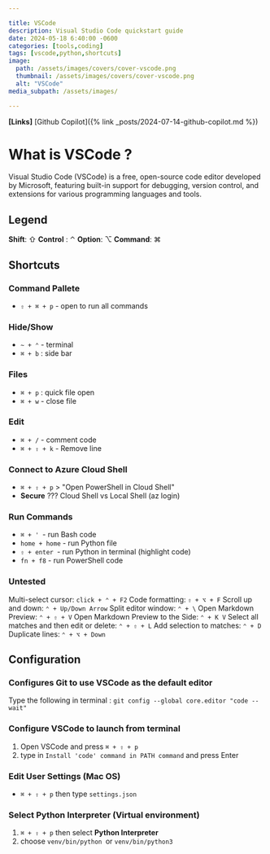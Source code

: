 ```yaml
---

title: VSCode
description: Visual Studio Code quickstart guide
date: 2024-05-18 6:40:00 -0600
categories: [tools,coding]
tags: [vscode,python,shortcuts]
image:
  path: /assets/images/covers/cover-vscode.png
  thumbnail: /assets/images/covers/cover-vscode.png
  alt: "VSCode"
media_subpath: /assets/images/

---
```


**[Links]**
[Github Copilot]({% link _posts/2024-07-14-github-copilot.md %})

# What is VSCode ?
Visual Studio Code (VSCode) is a free, open-source code editor developed by Microsoft, featuring built-in support for debugging, version control, and extensions for various programming languages and tools.


## Legend
**Shift**: ⇧
**Control** : ⌃
**Option**: ⌥
**Command**: ⌘



## Shortcuts

### Command Pallete
- `⇧ + ⌘ + p` - open to run all commands

### Hide/Show
- `~ + ⌃` - terminal
- `⌘ + b` : side bar


### Files
- `⌘ + p` : quick file open
- ``⌘ + w`` - close file

### Edit
- `⌘ + /` - comment code
- `⌘ + ⇧ + k` - Remove line

### Connect to Azure Cloud Shell
- `⌘ + ⇧ + p` > "Open PowerShell in Cloud Shell"
-  **Secure** ???  Cloud Shell vs Local Shell (az login)

### Run Commands
- `⌘ + ' `- run Bash code
- `home + home` - run Python file
- `⇧ + enter `- run Python in terminal (highlight code)
- `fn + f8` - run PowerShell code

### Untested
Multi-select cursor: `click + ⌃ + F2`
Code formatting: `⇧ + ⌥ + F`
Scroll up and down: `⌃ + Up/Down Arrow`
Split editor window: `⌃ + \`
Open Markdown Preview: `⌃ + ⇧ + V`
Open Markdown Preview to the Side: `⌃ + K V`
Select all matches and then edit or delete: `⌃ + ⇧ + L`
Add selection to matches: `⌃ + D`
Duplicate lines: `⌃ + ⌥ + Down`


## Configuration
### Configures Git to use VSCode as the default editor
Type the following in terminal : `git config --global core.editor "code --wait"`

### Configure VSCode to launch from terminal
1. Open VSCode and press `⌘ + ⇧ + p` 
2. type in `Install 'code' command in PATH command` and press Enter

### Edit User Settings (Mac OS)
- `⌘ + ⇧ + p` then type `settings.json`

### Select Python Interpreter (Virtual environment)
1. `⌘ + ⇧ + p` then select **Python Interpreter**
2. choose `venv/bin/python `or `venv/bin/python3`
